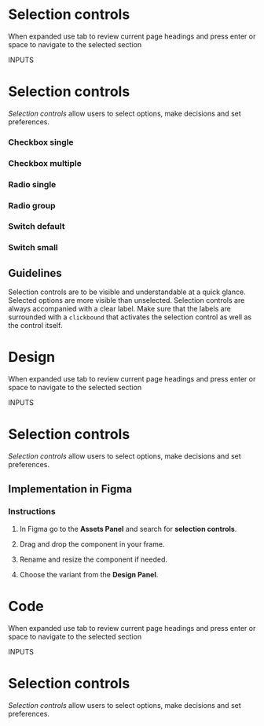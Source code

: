 # Selection controls

When expanded use tab to review current page headings and press enter or space to navigate to the selected section

INPUTS

# Selection controls

_Selection controls_ allow users to select options, make decisions and set preferences.

### Checkbox single

### Checkbox multiple

### Radio single

### Radio group

  

### Switch default

### Switch small

## Guidelines

Selection controls are to be visible and understandable at a quick glance. Selected options are more visible than unselected. Selection controls are always accompanied with a clear label. Make sure that the labels are surrounded with a `clickbound` that activates the selection control as well as the control itself.



# Design

When expanded use tab to review current page headings and press enter or space to navigate to the selected section

INPUTS

# Selection controls

_Selection controls_ allow users to select options, make decisions and set preferences.

## Implementation in Figma

### Instructions

1.  In Figma go to the **Assets Panel** and search for **selection controls**.
    
2.  Drag and drop the component in your frame.
    
3.  Rename and resize the component if needed.
    
4.  Choose the variant from the **Design Panel**.



# Code

When expanded use tab to review current page headings and press enter or space to navigate to the selected section

INPUTS

# Selection controls

_Selection controls_ allow users to select options, make decisions and set preferences.